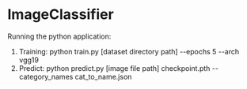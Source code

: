# ImageClassifier
Running the python application:
   1. Training: python train.py [dataset directory path] --epochs 5 --arch vgg19
   2. Predict: python predict.py [image file path] checkpoint.pth --category_names cat_to_name.json
